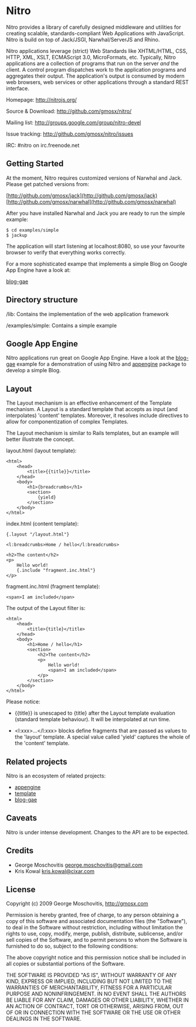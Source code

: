 Nitro
=====

Nitro provides a library of carefully designed middleware and utilities for creating scalable, standards-compliant Web Applications with JavaScript. Nitro is build on top of Jack/JSGI, Narwhal/ServerJS and Rhino. 

Nitro applications leverage (strict) Web Standards like XHTML/HTML, CSS, HTTP, XML, XSLT, ECMAScript 3.0, MicroFormats, etc. Typically, Nitro applications are a collection of programs that run on the server *and* the client. A control program dispatches work to the application programs and aggregates their output. The application's output is consumed by modern web browsers, web services or other applications through a standard REST interface.

Homepage: http://nitrojs.org/

Source & Download: http://github.com/gmosx/nitro/

Mailing list: http://groups.google.com/group/nitro-devel

Issue tracking: http://github.com/gmosx/nitro/issues

IRC: #nitro on irc.freenode.net    


Getting Started
---------------

At the moment, Nitro requires customized versions of Narwhal and Jack. Please get patched versions from:
    
[http://github.com/gmosx/jack](http://github.com/gmosx/jack)
[http://github.com/gmosx/narwhal](http://github.com/gmosx/narwhal)

After you have installed Narwhal and Jack you are ready to run the simple example:

    $ cd examples/simple
    $ jackup 

The application will start listening at localhost:8080, so use your favourite browser to verify that everything works correctly.

For a more sophisticated exampe that implements a simple Blog on Google App Engine have a look at:

[blog-gae](http://github.com/gmosx/blog-gae/tree/master)    


Directory structure
-------------------

/lib:
Contains the implementation of the web application framework
    
/examples/simple:
Contains a simple example        


Google App Engine
-----------------

Nitro applications run great on Google App Engine. Have a look at the [blog-gae](http://github.com/gmosx/blog-gae/tree/master) example for a demonstration of using Nitro and [appengine](http://github.com/gmosx/appengine/tree/master) package to develop a simple Blog.


Layout
------

The Layout mechanism is an effective enhancement of the Template mechanism. A Layout is a standard template that accepts as input (and interpolates) 'content' templates. Moreover, it resolves include directives to allow for componentization of complex Templates.

The Layout mechanism is similar to Rails templates, but an example will better illustrate the concept.

layout.html (layout template):

    <html>
        <head>
            <title>{{title}}</title>
        </head>
        <body>
            <h1>{breadcrumbs</h1>
            <section>
                {yield}
            </section>
        </body>
    </html>

index.html (content template):

    {.layout "/layout.html"}

    <l:breadcrumbs>Home / hello</l:breadcrumbs>

    <h2>The content</h2>
    <p>
        Hello world!
        {.include "fragment.inc.html"}
    </p>

fragment.inc.html (fragment template):

    <span>I am included</span>

The output of the Layout filter is:

    <html>
        <head>
            <title>{title}</title>
        </head>
        <body>
            <h1>Home / hello</h1>
            <section>
                <h2>The content</h2>
                <p>
                    Hello world!
                    <span>I am included</span>
                </p>
            </section>
        </body>
    </html>

Please notice:

* {{title}} is unescaped to {title} after the Layout template evaluation (standard template behaviour). It will be interpolated at run time.

* <l:xxx>...</l:xxx> blocks define fragments that are passed as values to the 'layout' template. A special value called 'yield' captures the whole of the 'content' template.


Related projects
----------------

Nitro is an ecosystem of related projects:

* [appengine](http://github.com/gmosx/appengine/tree/master) 
* [template](http://github.com/gmosx/template/tree/master)
* [blog-gae](http://github.com/gmosx/blog-gae/tree/master)

    
Caveats
-------

Nitro is under intense development. Changes to the API are to be expected.        


Credits
-------

* George Moschovitis <george.moschovitis@gmail.com>
* Kris Kowal <kris.kowal@cixar.com>


License
-------

Copyright (c) 2009 George Moschovitis, http://gmosx.com

Permission is hereby granted, free of charge, to any person obtaining a copy
of this software and associated documentation files (the "Software"), to
deal in the Software without restriction, including without limitation the
rights to use, copy, modify, merge, publish, distribute, sublicense, and/or
sell copies of the Software, and to permit persons to whom the Software is
furnished to do so, subject to the following conditions:

The above copyright notice and this permission notice shall be included in
all copies or substantial portions of the Software.

THE SOFTWARE IS PROVIDED "AS IS", WITHOUT WARRANTY OF ANY KIND, EXPRESS OR
IMPLIED, INCLUDING BUT NOT LIMITED TO THE WARRANTIES OF MERCHANTABILITY,
FITNESS FOR A PARTICULAR PURPOSE AND NONINFRINGEMENT. IN NO EVENT SHALL
THE AUTHORS BE LIABLE FOR ANY CLAIM, DAMAGES OR OTHER LIABILITY, WHETHER 
IN AN ACTION OF CONTRACT, TORT OR OTHERWISE, ARISING FROM, OUT OF OR IN
CONNECTION WITH THE SOFTWARE OR THE USE OR OTHER DEALINGS IN THE SOFTWARE.
